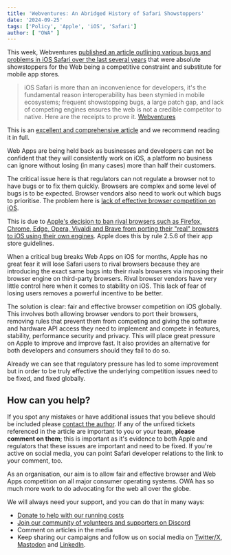 ```yaml
---
title: 'Webventures: An Abridged History of Safari Showstoppers'
date: '2024-09-25'
tags: ['Policy', 'Apple', 'iOS', 'Safari']
author: [ "OWA" ]
---
```


This week, Webventures [published an article outlining various bugs and problems in iOS Safari over the last several years](https://webventures.rejh.nl/blog/2024/history-of-safari-show-stoppers/) that were absolute showstoppers for the Web being a competitive constraint and substitute for mobile app stores.

>iOS Safari is more than an inconvenience for developers, it's the fundamental reason interoperability has been stymied in mobile ecosystems; frequent showstopping bugs, a large patch gap, and lack of competing engines ensures the web is not a credible competitor to native. Here are the receipts to prove it.
> [Webventures](https://webventures.rejh.nl/blog/2024/history-of-safari-show-stoppers/)

This is an [excellent and comprehensive article](https://webventures.rejh.nl/blog/2024/history-of-safari-show-stoppers/) and we recommend reading it in full.

Web Apps are being held back as businesses and developers can not be confident that they will consistently work on iOS, a platform no business can ignore without losing (in many cases) more than half their customers. 

The critical issue here is that regulators can not regulate a browser not to have bugs or to fix them quickly. Browsers are complex and some level of bugs is to be expected. Browser vendors also need to work out which bugs to prioritise. The problem here is [lack of effective browser competition on iOS](https://open-web-advocacy.org/walled-gardens-report/#effective-competition%3F).

This is due to [Apple's decision to ban rival browsers such as Firefox, Chrome, Edge, Opera, Vivaldi and Brave from porting their "real" browsers to iOS using their own engines](https://open-web-advocacy.org/walled-gardens-report/#apple-has-effectively-banned-all-third-party-browsers). Apple does this by rule 2.5.6 of their app store guidelines.

When a critical bug breaks Web Apps on iOS for months, Apple has no great fear it will lose Safari users to rival browsers because they are introducing the exact same bugs into their rivals browsers via imposing their browser engine on third-party browsers. Rival browser vendors have very little control here when it comes to stability on iOS. This lack of fear of losing users removes a powerful incentive to be better.

The solution is clear: fair and effective browser competition on iOS globally. This involves both allowing browser vendors to port their browsers, removing rules that prevent them from competing and giving the software and hardware API access they need to implement and compete in features, stability, performance security and privacy. This will place great pressure on Apple to improve and improve fast. It also provides an alternative for both developers and consumers should they fail to do so.

Already we can see that regulatory pressure has led to some improvement but in order to be truly effective the underlying competition issues need to be fixed, and fixed globally.

## How can you help?

If you spot any mistakes or have additional issues that you believe should be included please [contact the author](https://webventures.rejh.nl/blog/2024/history-of-safari-show-stoppers/#anchor--did-we-miss-anything). If any of the unfixed tickets referenced in the article are important to you or your team, **please comment on them**; this is important as it's evidence to both Apple and regulators that these issues are important and need to be fixed. If you're active on social media, you can point Safari developer relations to the link to your comment, too.

As an organisation, our aim is to allow fair and effective browser and Web Apps competition on all major consumer operating systems. OWA has so much more work to do advocating for the web all over the globe. 

We will always need your support, and you can do that in many ways:
* [Donate to help with our running costs](https://www.paypal.com/donate/?hosted_button_id=3FD5DUWT4DNBG)
* [Join our community of volunteers and supporters on Discord](https://discord.com/invite/x53hkqrRKx)
* Comment on articles in the media
* Keep sharing our campaigns and follow us on social media on [Twitter/X](https://twitter.com/OpenWebAdvocacy), [Mastodon](https://mastodon.social/@owa) and [LinkedIn](https://www.linkedin.com/company/open-web-advocacy/).